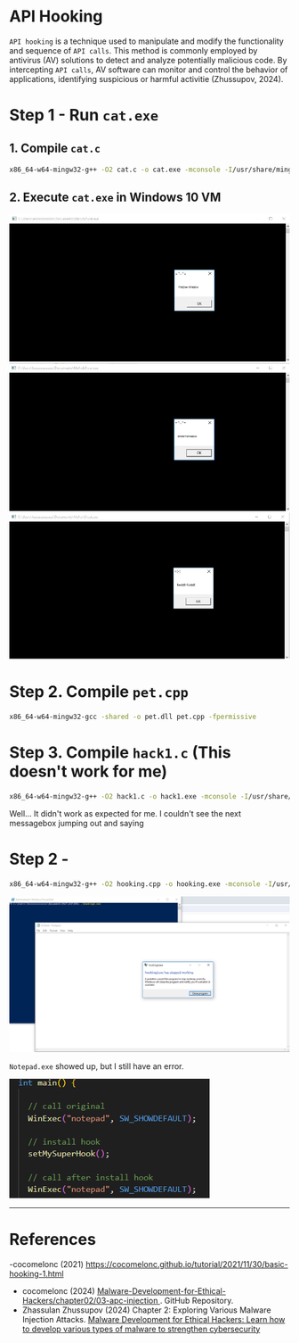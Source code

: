 # API Hooking
`API hooking` is a technique used to manipulate and modify the functionality and sequence of `API calls`. This method is commonly employed by antivirus (AV) solutions to detect and analyze potentially malicious code. By intercepting `API calls`, AV software can monitor and control the behavior of applications, identifying suspicious or harmful activitie (Zhussupov, 2024).


# Step 1 - Run `cat.exe`
## 1. Compile `cat.c`
```bash
x86_64-w64-mingw32-g++ -O2 cat.c -o cat.exe -mconsole -I/usr/share/mingw-w64/include/ -s -ffunction-sections -fdata-sections -Wno-write-strings -fno-exceptions -fmerge-all-constants -static-libstdc++ -static-libgcc -fpermissive
```
## 2. Execute `cat.exe` in Windows 10 VM
![](./screenshots/02.png)
![](./screenshots/01.png)
![](./screenshots/03.png)

# Step 2. Compile `pet.cpp`
```bash
x86_64-w64-mingw32-gcc -shared -o pet.dll pet.cpp -fpermissive
```

# Step 3. Compile `hack1.c`  (This doesn't work for me)
```bash
x86_64-w64-mingw32-g++ -O2 hack1.c -o hack1.exe -mconsole -I/usr/share/mingw-w64/include/ -s -ffunction-sections -fdata-sections -Wno-write-strings -fno-exceptions -fmerge-all-constants -static-libstdc++ -static-libgcc -fpermissive
```
Well... It didn't work as expected for me. I couldn't see the next messagebox jumping out and saying

# Step 2 - 
```bash
x86_64-w64-mingw32-g++ -O2 hooking.cpp -o hooking.exe -mconsole -I/usr/share/mingw-w64/include/ -s -ffunction-sections -fdata-sections -Wno-write-strings -fno-exceptions -fmerge-all-constants -static-libstdc++ -static-libgcc -fpermissive
```
![](./screenshots/04.png)

`Notepad.exe` showed up, but I still have an error. 

![](./screenshots/05.png)

---

# References
-cocomelonc (2021) https://cocomelonc.github.io/tutorial/2021/11/30/basic-hooking-1.html
- cocomelonc (2024) [Malware-Development-for-Ethical-Hackers/chapter02/03-apc-injection
](https://github.com/PacktPublishing/Malware-Development-for-Ethical-Hackers/blob/main/chapter02/03-apc-injection/hack2.c). GitHub Repository.
- Zhassulan Zhussupov (2024) Chapter 2: Exploring Various Malware Injection Attacks. [Malware Development for Ethical Hackers: Learn how to develop various types of malware to strengthen cybersecurity](https://www.packtpub.com/en-gb/product/malware-development-for-ethical-hackers-9781801810173)